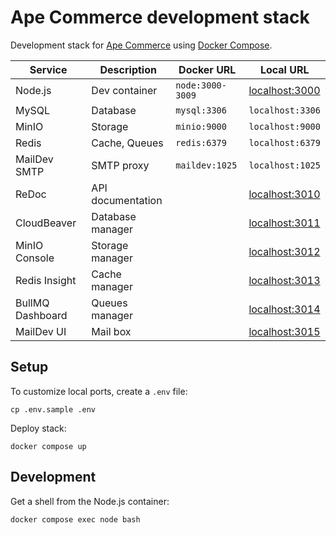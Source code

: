 # Ape Commerce development stack

Development stack for [Ape Commerce](https://github.com/ApeCommerce) using [Docker Compose](https://docs.docker.com/compose).

| Service          | Description       | Docker URL       | Local URL                               |
| ---------------- | ----------------- | ---------------- | --------------------------------------- |
| Node.js          | Dev container     | `node:3000-3009` | [localhost:3000](http://localhost:3000) |
| MySQL            | Database          | `mysql:3306`     | `localhost:3306`                        |
| MinIO            | Storage           | `minio:9000`     | `localhost:9000`                        |
| Redis            | Cache, Queues     | `redis:6379`     | `localhost:6379`                        |
| MailDev SMTP     | SMTP proxy        | `maildev:1025`   | `localhost:1025`                        |
| ReDoc            | API documentation |                  | [localhost:3010](http://localhost:3010) |
| CloudBeaver      | Database manager  |                  | [localhost:3011](http://localhost:3011) |
| MinIO Console    | Storage manager   |                  | [localhost:3012](http://localhost:3012) |
| Redis Insight    | Cache manager     |                  | [localhost:3013](http://localhost:3013) |
| BullMQ Dashboard | Queues manager    |                  | [localhost:3014](http://localhost:3014) |
| MailDev UI       | Mail box          |                  | [localhost:3015](http://localhost:3015) |

## Setup

To customize local ports, create a `.env` file:

```
cp .env.sample .env
```

Deploy stack:

```
docker compose up
```

## Development

Get a shell from the Node.js container:

```
docker compose exec node bash
```
